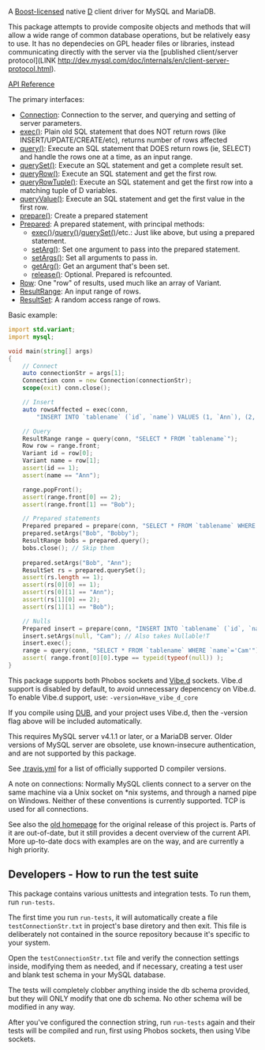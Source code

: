 A [Boost-licensed](http://www.boost.org/LICENSE_1_0.txt) native [D](http://dlang.org)
client driver for MySQL and MariaDB.

This package attempts to provide composite objects and methods that will
allow a wide range of common database operations, but be relatively easy to
use. It has no dependecies on GPL header files or libraries, instead communicating
directly with the server via the
[published client/server protocol](LINK http://dev.mysql.com/doc/internals/en/client-server-protocol.html).

[API Reference](http://semitwist.com/mysql-native-docs/v1.0.0-rc1)

The primary interfaces:
- [Connection](http://semitwist.com/mysql-native-docs/v1.0.0-rc1/mysql/connection/Connection.html): Connection to the server, and querying and setting of server parameters.
- [exec()](http://semitwist.com/mysql-native-docs/v1.0.0-rc1/mysql/commands/exec.html): Plain old SQL statement that does NOT return rows (like INSERT/UPDATE/CREATE/etc), returns number of rows affected
- [query()](http://semitwist.com/mysql-native-docs/v1.0.0-rc1/mysql/commands/query.html): Execute an SQL statement that DOES return rows (ie, SELECT) and handle the rows one at a time, as an input range.
- [querySet()](http://semitwist.com/mysql-native-docs/v1.0.0-rc1/mysql/commands/querySet.html): Execute an SQL statement and get a complete result set.
- [queryRow()](http://semitwist.com/mysql-native-docs/v1.0.0-rc1/mysql/commands/queryRow.html): Execute an SQL statement and get the first row.
- [queryRowTuple()](http://semitwist.com/mysql-native-docs/v1.0.0-rc1/mysql/commands/queryRowTuple.html): Execute an SQL statement and get the first row into a matching tuple of D variables.
- [queryValue()](http://semitwist.com/mysql-native-docs/v1.0.0-rc1/mysql/commands/queryValue.html): Execute an SQL statement and get the first value in the first row.
- [prepare()](http://semitwist.com/mysql-native-docs/v1.0.0-rc1/mysql/prepared/prepare.html): Create a prepared statement
- [Prepared](http://semitwist.com/mysql-native-docs/v1.0.0-rc1/mysql/prepared/PreparedImpl.html): A prepared statement, with principal methods:
	- [exec()](http://semitwist.com/mysql-native-docs/v1.0.0-rc1/mysql/prepared/PreparedImpl.exec.html)/[query()](http://semitwist.com/mysql-native-docs/v1.0.0-rc1/mysql/prepared/PreparedImpl.query.html)/[querySet()](http://semitwist.com/mysql-native-docs/v1.0.0-rc1/mysql/prepared/PreparedImpl.querySet.html)/etc.: Just like above, but using a prepared statement.
	- [setArg()](http://semitwist.com/mysql-native-docs/v1.0.0-rc1/mysql/prepared/PreparedImpl.setArg.html): Set one argument to pass into the prepared statement.
	- [setArgs()](http://semitwist.com/mysql-native-docs/v1.0.0-rc1/mysql/prepared/PreparedImpl.setArgs.html): Set all arguments to pass in.
	- [getArg()](http://semitwist.com/mysql-native-docs/v1.0.0-rc1/mysql/prepared/PreparedImpl.getArg.html): Get an argument that's been set.
	- [release()](http://semitwist.com/mysql-native-docs/v1.0.0-rc1/mysql/prepared/PreparedImpl.release.html): Optional. Prepared is refcounted.
- [Row](http://semitwist.com/mysql-native-docs/v1.0.0-rc1/mysql/result/Row.html): One "row" of results, used much like an array of Variant.
- [ResultRange](http://semitwist.com/mysql-native-docs/v1.0.0-rc1/mysql/result/ResultRange.html): An input range of rows.
- [ResultSet](http://semitwist.com/mysql-native-docs/v1.0.0-rc1/mysql/result/ResultSet.html): A random access range of rows.

Basic example:
```d
import std.variant;
import mysql;

void main(string[] args)
{
	// Connect
	auto connectionStr = args[1];
	Connection conn = new Connection(connectionStr);
	scope(exit) conn.close();

	// Insert
	auto rowsAffected = exec(conn,
		"INSERT INTO `tablename` (`id`, `name`) VALUES (1, `Ann`), (2, `Bob`)");

	// Query
	ResultRange range = query(conn, "SELECT * FROM `tablename`");
	Row row = range.front;
	Variant id = row[0];
	Variant name = row[1];
	assert(id == 1);
	assert(name == "Ann");

	range.popFront();
	assert(range.front[0] == 2);
	assert(range.front[1] == "Bob");

	// Prepared statements
	Prepared prepared = prepare(conn, "SELECT * FROM `tablename` WHERE `name`=? OR `name`=?");
	prepared.setArgs("Bob", "Bobby");
	ResultRange bobs = prepared.query();
	bobs.close(); // Skip them
	
	prepared.setArgs("Bob", "Ann");
	ResultSet rs = prepared.querySet();
	assert(rs.length == 1);
	assert(rs[0][0] == 1);
	assert(rs[0][1] == "Ann");
	assert(rs[1][0] == 2);
	assert(rs[1][1] == "Bob");

	// Nulls
	Prepared insert = prepare(conn, "INSERT INTO `tablename` (`id`, `name`) VALUES (?,?)");
	insert.setArgs(null, "Cam"); // Also takes Nullable!T
	insert.exec();
	range = query(conn, "SELECT * FROM `tablename` WHERE `name`='Cam'");
	assert( range.front[0][0].type == typeid(typeof(null)) );
}
```

This package supports both Phobos sockets and [Vibe.d](http://vibed.org/)
sockets. Vibe.d support is disabled by default, to avoid unnecessary
depencency on Vibe.d. To enable Vibe.d support, use:
	`-version=Have_vibe_d_core`

If you compile using [DUB](http://code.dlang.org/getting_started),
and your project uses Vibe.d, then the -version flag above will be included
automatically.

This requires MySQL server v4.1.1 or later, or a MariaDB server. Older
versions of MySQL server are obsolete, use known-insecure authentication,
and are not supported by this package.

See [.travis.yml](https://github.com/mysql-d/mysql-native/blob/master/.travis.yml)
for a list of officially supported D compiler versions.

A note on connections: Normally MySQL clients connect to a server on
the same machine via a Unix socket on *nix systems,
and through a named pipe on Windows. Neither of these conventions is
currently supported. TCP is used for all connections.

See also the [old homepage](http://britseyeview.com/software/mysqln/)
for the original release of this project is. Parts of it are out-of-date,
but it still provides a decent overview of the current API. More up-to-date
docs with examples are on the way, and are currently a high priority.

Developers - How to run the test suite
--------------------------------------

This package contains various unittests and integration tests. To run them,
run `run-tests`.

The first time you run `run-tests`, it will automatically create a
file `testConnectionStr.txt` in project's base diretory and then exit.
This file is deliberately not contained in the source repository
because it's specific to your system.

Open the `testConnectionStr.txt` file and verify the connection settings
inside, modifying them as needed, and if necessary, creating a test user and
blank test schema in your MySQL database.

The tests will completely clobber anything inside the db schema provided,
but they will ONLY modify that one db schema. No other schema will be
modified in any way.

After you've configured the connection string, run `run-tests` again
and their tests will be compiled and run, first using Phobos sockets,
then using Vibe sockets.

